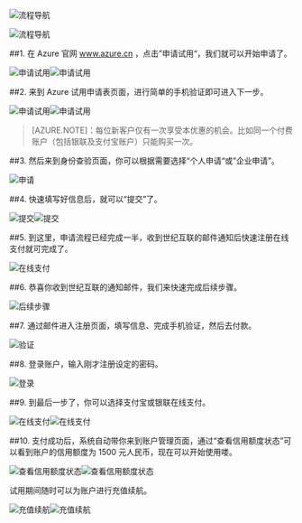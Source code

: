 <properties
	pageTitle="Azure 1元试用申请和注册指南"
    description=""
    services=""
    documentationCenter=""
    authors=""
    manager=""
    editor=""
    tags=""/>

<tags ms.service="multiple" ms.date="" wacn.date="07/18/2016" wacn.lang="cn"/>



![流程导航](./media/azure-1rmb-trial-application-and-signup/banner.png)

![流程导航](./media/azure-1rmb-trial-application-and-signup/process-guide-new.png)

##1. 在 Azure 官网 www.azure.cn ，点击”申请试用“，我们就可以开始申请了。
 
![申请试用](./media/azure-1rmb-trial-application-and-signup/01.png)![申请试用](./media/azure-1rmb-trial-application-and-signup/02.png)

##2. 来到 Azure 试用申请表页面，进行简单的手机验证即可进入下一步。

![申请试用](./media/azure-1rmb-trial-application-and-signup/03.png)![申请试用](./media/azure-1rmb-trial-application-and-signup/04.png)
 
>[AZURE.NOTE]：每位新客户仅有一次享受本优惠的机会。比如同一个付费账户（包括银联及支付宝账户）只能购买一次。

##3. 然后来到身份查验页面，你可以根据需要选择“个人申请“或”企业申请”。

![申请](./media/azure-1rmb-trial-application-and-signup/05.png)

##4. 快速填写好信息后，就可以“提交”了。

![提交](./media/azure-1rmb-trial-application-and-signup/06.png)![提交](./media/azure-1rmb-trial-application-and-signup/07.png)

##5. 到这里，申请流程已经完成一半，收到世纪互联的邮件通知后快速注册在线支付就可完成了。

![在线支付](./media/azure-1rmb-trial-application-and-signup/08.png)

##6. 恭喜你收到世纪互联的通知邮件，我们来快速完成后续步骤。

![后续步骤](./media/azure-1rmb-trial-application-and-signup/09.png)

##7. 通过邮件进入注册页面，填写信息、完成手机验证，然后去付款。

![验证](./media/azure-1rmb-trial-application-and-signup/10.png)

##8. 登录账户，输入刚才注册设定的密码。
 
![登录](./media/azure-1rmb-trial-application-and-signup/11.png)

##9. 到最后一步了，你可以选择支付宝或银联在线支付。
 
![在线支付](./media/azure-1rmb-trial-application-and-signup/12.png)![在线支付](./media/azure-1rmb-trial-application-and-signup/13.png)

##10. 支付成功后，系统自动带你来到账户管理页面，通过“查看信用额度状态”可以看到账户的信用额度为 1500 元人民币，现在可以开始使用喽。

![查看信用额度状态](./media/azure-1rmb-trial-application-and-signup/14.png)![查看信用额度状态](./media/azure-1rmb-trial-application-and-signup/15.png)


试用期间随时可以为账户进行充值续航。
	
![充值续航](./media/azure-1rmb-trial-application-and-signup/16.png)![充值续航](./media/azure-1rmb-trial-application-and-signup/17.png)
 
 
